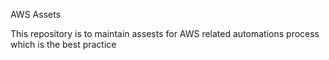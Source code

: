 AWS Assets


This repository is to maintain assests for AWS related automations process  which is the best practice
